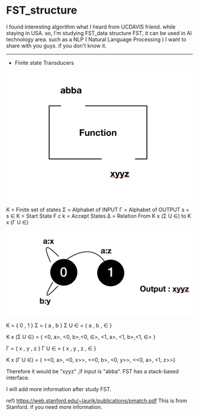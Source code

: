 # FST_structure
I found interesting algorithm what I heard from UCDAVIS friend. while staying in USA.
so, I'm studying FST_data structure
FST, it can be used in AI technology area.
such as a NLP ( Natural Language Processing )
I want to share with you guys. if you don't know it.

------------------------------
 - Finite state Transducers

![Image 4](https://github.com/LeeGitaek/FST_structure/blob/master/%E1%84%89%E1%85%B3%E1%84%8F%E1%85%B3%E1%84%85%E1%85%B5%E1%86%AB%E1%84%89%E1%85%A3%E1%86%BA%202020-01-30%20%E1%84%8B%E1%85%A9%E1%84%8C%E1%85%A5%E1%86%AB%2010.10.31.png?raw=true)


K = Finite set of states
Σ = Alphabet of INPUT
Γ = Alphabet of OUTPUT
s = s ∈ K = Start State
F c k = Accept States
Δ = Relation From
    K x (Σ U ∈) to K x (Γ U ∈) 

![Image 5](https://github.com/LeeGitaek/FST_structure/blob/master/%E1%84%89%E1%85%B3%E1%84%8F%E1%85%B3%E1%84%85%E1%85%B5%E1%86%AB%E1%84%89%E1%85%A3%E1%86%BA%202020-01-30%20%E1%84%8B%E1%85%A9%E1%84%8C%E1%85%A5%E1%86%AB%2010.15.06.png?raw=true)


K = { 0 , 1 } 
Σ = { a , b }
Σ U ∈ = { a , b , ∈ } 

K x (Σ U ∈) = { <0, a>, <0, b>,<0, ∈>,
                <1, a>, <1, b>,<1, ∈> }
                
Γ = { x , y , z } 
Γ U ∈ = { x , y , z , ∈ }

K x (Γ U ∈) = { <<0, a>, <0, x>>,
                <<0, b>, <0, y>>,
                <<0, a>, <1, z>>}
                
Therefore it would be "xyyz" ,if input is "abba".
FST has a stack-based interface.     

I will add more information after study FST.



ref) https://web.stanford.edu/~laurik/publications/pmatch.pdf
This is from Stanford. if you need more information. 
